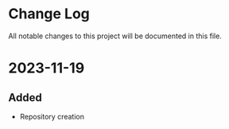 
# Change Log
All notable changes to this project will be documented in this file.

# 2023-11-19

## Added

- Repository creation